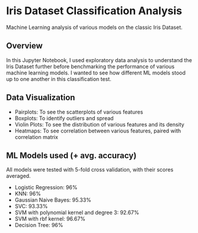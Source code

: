 # Iris Dataset Classification Analysis

Machine Learning analysis of various models on the classic Iris Dataset.

## Overview

In this Jupyter Notebook, I used exploratory data analysis to understand the Iris Dataset further before benchmarking the performance of various machine learning models. I wanted to see how different ML models stood up to one another in this classification test.

## Data Visualization

- Pairplots:  To see the scatterplots of various features
- Boxplots: To identify outliers and spread
- Violin Plots: To see the distribution of various features and its density
- Heatmaps: To see correlation between various features, paired with correlation matrix

## ML Models used (+ avg. accuracy)

All models were tested with 5-fold cross validation, with their scores averaged.

- Logistic Regression: 96%
- KNN: 96%
- Gaussian Naive Bayes: 95.33%
- SVC: 93.33%
- SVM with polynomial kernel and degree 3: 92.67%
- SVM with rbf kernel: 96.67%
- Decision Tree: 96%
